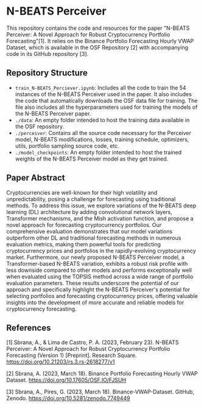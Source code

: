 # N-BEATS Perceiver

This repository contains the code and resources for the paper "N-BEATS Perceiver: A Novel Approach for Robust Cryptocurrency Portfolio Forecasting"[1]. It relies on the Binance Portfolio Forecasting Hourly VWAP Dataset, which is available in the OSF Repository [2] with accompanying code in its GitHub repository [3].

## Repository Structure

- `train_N-BEATS_Perciever.ipynb`: Includes all the code to train the 54 instances of the N-BEATS Perceiver used in the paper. It also includes the code that automatically downloads the OSF data file for training. The file also includes all the hyperparameters used for training the models of the N-BEATS Perceiver paper.
- `./data`: An empty folder intended to host the training data available in the OSF repository.
- `./perceiver`: Contains all the source code necessary for the Perceiver model, N-BEATS modifications, losses, training schedule, optimizers, utils, portfolio sampling source code, etc.
- `./model_checkpoints`: An empty folder intended to host the trained weights of the N-BEATS Perceiver model as they get trained.

## Paper Abstract

Cryptocurrencies are well-known for their high volatility and unpredictability, posing a challenge for forecasting using traditional methods. To address this issue, we explore variations of the N-BEATS deep learning (DL) architecture by adding convolutional network layers, Transformer mechanisms, and the Mish activation function, and propose a novel approach for forecasting cryptocurrency portfolios. Our comprehensive evaluation demonstrates that our model variations outperform other DL and traditional forecasting methods in numerous evaluation metrics, making them powerful tools for predicting cryptocurrency prices and portfolios in the rapidly-evolving cryptocurrency market. Furthermore, our newly proposed N-BEATS Perceiver model, a Transformer-based N-BEATS variation, exhibits a robust risk profile with less downside compared to other models and performs exceptionally well when evaluated using the TOPSIS method across a wide range of portfolio evaluation parameters. These results underscore the potential of our approach and specifically highlight the N-BEATS Perceiver's potential for selecting portfolios and forecasting cryptocurrency prices, offering valuable insights into the development of more accurate and reliable models for cryptocurrency forecasting.

## References

[1] Sbrana, A., & Lima de Castro, P. A. (2023, February 23). N-BEATS Perceiver: A Novel Approach for Robust Cryptocurrency Portfolio Forecasting (Version 1) [Preprint]. Research Square. https://doi.org/10.21203/rs.3.rs-2618277/v1

[2] Sbrana, A. (2023, March 18). Binance Portfolio Forecasting Hourly VWAP Dataset. https://doi.org/10.17605/OSF.IO/FJSUH

[3] Sbrana, A., Pires, G. (2023, March 18). Binance-VWAP-Dataset. GitHub, Zenodo. https://doi.org/10.5281/zenodo.7749449